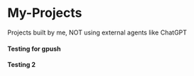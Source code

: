# My-Projects
Projects built by me, NOT using external agents like ChatGPT

#### Testing for gpush
#### Testing 2
